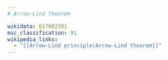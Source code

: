 ```yaml
---
# Arrow-Lind theorem

wikidata: Q17002391
msc_classification: 91
wikipedia_links:
  - "[[Arrow-Lind principle|Arrow-Lind theorem]]"
---
```

